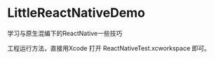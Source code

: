 # LittleReactNativeDemo
学习与原生混编下的ReactNative一些技巧

工程运行方法，直接用Xcode 打开 ReactNativeTest.xcworkspace 即可。